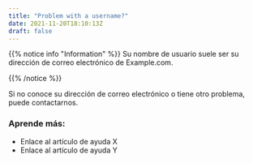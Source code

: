 ```yaml
---
title: "Problem with a username?"
date: 2021-11-20T18:10:13Z
draft: false
---
```


{{% notice info "Information" %}}
Su nombre de usuario suele ser su dirección de correo electrónico de Example.com.

{{% /notice %}}

Si no conoce su dirección de correo electrónico o tiene otro problema, puede contactarnos.

### Aprende más:

- Enlace al artículo de ayuda X
- Enlace al artículo de ayuda Y